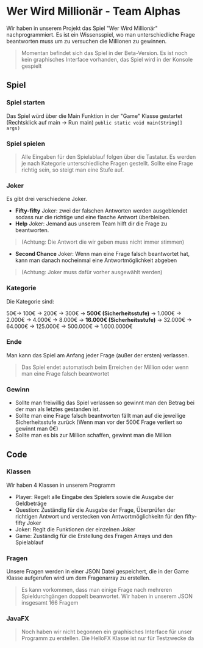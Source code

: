 # Wer Wird Millionär - Team Alphas
Wir haben in unserem Projekt das Spiel "Wer Wird Millionär" nachprogrammiert.
Es ist ein Wissensspiel, wo man unterschiedliche Frage beantworten muss um zu versuchen die Millionen zu gewinnen.
> Momentan befindet sich das Spiel in der Beta-Version.
> Es ist noch kein graphisches Interface vorhanden, das Spiel wird in der Konsole gespielt

## Spiel
### Spiel starten
Das Spiel würd über die Main Funktion in der "Game" Klasse gestartet (Rechtsklick auf main -> Run main)
`public static void main(String[] args)`

### Spiel spielen
> Alle Eingaben für den Spielablauf folgen über die Tastatur. 
Es werden je nach Kategorie unterschiedliche Fragen gestellt.
Sollte eine Frage richtig sein, so steigt man eine Stufe auf.

### Joker
Es gibt drei verschiedene Joker.
- **Fifty-fifty** Joker: zwei der falschen Antworten werden ausgeblendet sodass nur die richtige und eine flasche Antwort überbleiben.
- **Help** Joker: Jemand aus unserem Team hilft dir die Frage zu beantworten. 
> (Achtung: Die Antwort die wir geben muss nicht immer stimmen)
- **Second Chance** Joker: Wenn man eine Frage falsch beantwortet hat, kann man danach nocheinmal eine Antwortmöglichkeit abgeben
> (Achtung: Joker muss dafür vorher ausgewählt werden)

### Kategorie
Die Kategorie sind:

50€-> 100€ -> 200€ -> 300€ -> **500€ (Sicherheitsstufe)** -> 1.000€ -> 2.000€ -> 4.000€ -> 8.000€ -> **16.000€ (Sicherheitsstufe)** -> 32.000€ -> 64.000€ -> 125.000€ -> 500.000€ -> 1.000.0000€

### Ende
Man kann das Spiel am Anfang jeder Frage (außer der ersten) verlassen.
> Das Spiel endet automatisch beim Erreichen der Million oder wenn man eine Frage falsch beantwortet

### Gewinn
- Sollte man freiwillig das Spiel verlassen so gewinnt man den Betrag bei der man als letztes gestanden ist.
- Sollte man eine Frage falsch beantworten fällt man auf die jeweilige Sicherheitsstufe zurück (Wenn man vor der 500€ Frage verliert so gewinnt man 0€)
- Sollte man es bis zur Million schaffen, gewinnt man die Million

## Code
### Klassen
Wir haben 4 Klassen in unserem Programm
- Player: Regelt alle Eingabe des Spielers sowie die Ausgabe der Geldbeträge
- Question: Zuständig für die Ausgabe der Frage, Überprüfen der richtigen Antwort und verstecken von Antwortmöglichkeitn für den fifty-fifty Joker
- Joker: Reglt die Funktionen der einzelnen Joker
- Game: Zuständig für die Erstellung des Fragen Arrays und den Spielablauf

### Fragen
Unsere Fragen werden in einer JSON Datei gespeichert, die in der Game Klasse aufgerufen wird um dem Fragenarray zu erstellen.
> Es kann vorkommen, dass man einige Frage nach mehreren Spieldurchgängen doppelt beanwortet. Wir haben in unserem JSON insgesamt 166 Fragem

### JavaFX
> Noch haben wir nicht begonnen ein graphisches Interface für unser Programm zu erstellen. Die HelloFX Klasse ist nur für Testzwecke da

